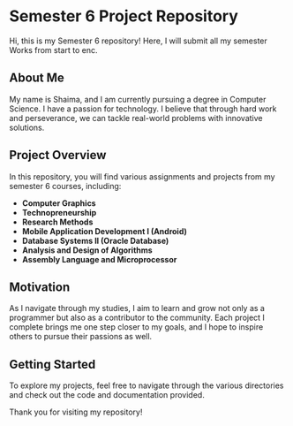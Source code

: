 # Semester 6 Project Repository

Hi, this is my Semester 6  repository! Here, I will submit all my semester Works from start to enc.

## About Me
My name is Shaima, and I am currently pursuing a degree in Computer Science. I have a passion for technology. I believe that through hard work and perseverance, we can tackle real-world problems with innovative solutions.

## Project Overview
In this repository, you will find various assignments and projects from my semester 6 courses, including:
- **Computer Graphics**
- **Technopreneurship**
- **Research Methods**
- **Mobile Application Development I (Android)**
- **Database Systems II (Oracle Database)**
- **Analysis and Design of Algorithms**
- **Assembly Language and Microprocessor**

## Motivation
As I navigate through my studies, I aim to learn and grow not only as a programmer but also as a contributor to the community. Each project I complete brings me one step closer to my goals, and I hope to inspire others to pursue their passions as well.

## Getting Started
To explore my projects, feel free to navigate through the various directories and check out the code and documentation provided.

Thank you for visiting my repository!
